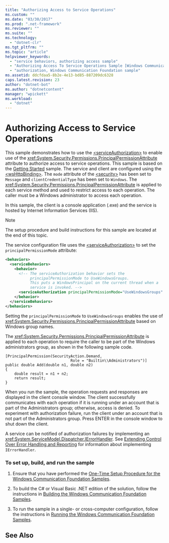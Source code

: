 ```yaml
---
title: "Authorizing Access to Service Operations"
ms.custom: ""
ms.date: "03/30/2017"
ms.prod: ".net-framework"
ms.reviewer: ""
ms.suite: ""
ms.technology: 
  - "dotnet-clr"
ms.tgt_pltfrm: ""
ms.topic: "article"
helpviewer_keywords: 
  - "service behaviors, authorizing access sample"
  - "Authorizing Access To Service Operations Sample [Windows Communication Foundation]"
  - "authorization, Windows Communication Foundation sample"
ms.assetid: ddcfdaa5-8b2e-4e13-bd85-887209dc6328
caps.latest.revision: 23
author: "dotnet-bot"
ms.author: "dotnetcontent"
manager: "wpickett"
ms.workload: 
  - "dotnet"
---
```

# Authorizing Access to Service Operations
This sample demonstrates how to use the [\<serviceAuthorization>](../../../../docs/framework/configure-apps/file-schema/wcf/serviceauthorization-element.md) to enable use of the <xref:System.Security.Permissions.PrincipalPermissionAttribute> attribute to authorize access to service operations. This sample is based on the [Getting Started](../../../../docs/framework/wcf/samples/getting-started-sample.md) sample. The service and client are configured using the [\<wsHttpBinding>](../../../../docs/framework/configure-apps/file-schema/wcf/wshttpbinding.md). The `mode` attribute of the [\<security>](../../../../docs/framework/configure-apps/file-schema/wcf/security-of-custombinding.md) has been set to `Message` and `clientCredentialType` has been set to `Windows`. The <xref:System.Security.Permissions.PrincipalPermissionAttribute> is applied to each service method and used to restrict access to each operation. The caller must be a Windows administrator to access each operation.  
  
 In this sample, the client is a console application (.exe) and the service is hosted by Internet Information Services (IIS).  
  
> [!NOTE]
>  The setup procedure and build instructions for this sample are located at the end of this topic.  
  
 The service configuration file uses the [\<serviceAuthorization>](../../../../docs/framework/configure-apps/file-schema/wcf/serviceauthorization-element.md) to set the `principalPermissionMode` attribute:  
  
```xml  
<behaviors>  
  <serviceBehaviors>  
    <behavior>   
      <!-- The serviceAuthorization behavior sets the  
           principalPermissionMode to UseWindowsGroups.  
           This puts a WindowsPrincipal on the current thread when a   
           service is invoked. -->  
      <serviceAuthorization principalPermissionMode="UseWindowsGroups" />  
    </behavior>  
  </serviceBehaviors>  
</behaviors>  
```  
  
 Setting the `principalPermissionMode` to `UseWindowsGroups` enables the use of <xref:System.Security.Permissions.PrincipalPermissionAttribute> based on Windows group names.  
  
 The <xref:System.Security.Permissions.PrincipalPermissionAttribute> is applied to each operation to require the caller to be part of the Windows administrators group, as shown in the following sample code.  
  
```  
[PrincipalPermission(SecurityAction.Demand,   
                             Role = "Builtin\\Administrators")]  
public double Add(double n1, double n2)  
{  
    double result = n1 + n2;  
    return result;  
}  
```  
  
 When you run the sample, the operation requests and responses are displayed in the client console window. The client successfully communicates with each operation if it is running under an account that is part of the Administrators group; otherwise, access is denied. To experiment with authorization failure, run the client under an account that is not part of the Administrators group. Press ENTER in the console window to shut down the client.  
  
 A service can be notified of authorization failures by implementing an <xref:System.ServiceModel.Dispatcher.IErrorHandler>. See [Extending Control Over Error Handling and Reporting](../../../../docs/framework/wcf/samples/extending-control-over-error-handling-and-reporting.md) for information about implementing `IErrorHandler`.  
  
### To set up, build, and run the sample  
  
1.  Ensure that you have performed the [One-Time Setup Procedure for the Windows Communication Foundation Samples](../../../../docs/framework/wcf/samples/one-time-setup-procedure-for-the-wcf-samples.md).  
  
2.  To build the C# or Visual Basic .NET edition of the solution, follow the instructions in [Building the Windows Communication Foundation Samples](../../../../docs/framework/wcf/samples/building-the-samples.md).  
  
3.  To run the sample in a single- or cross-computer configuration, follow the instructions in [Running the Windows Communication Foundation Samples](../../../../docs/framework/wcf/samples/running-the-samples.md).  
  
## See Also
